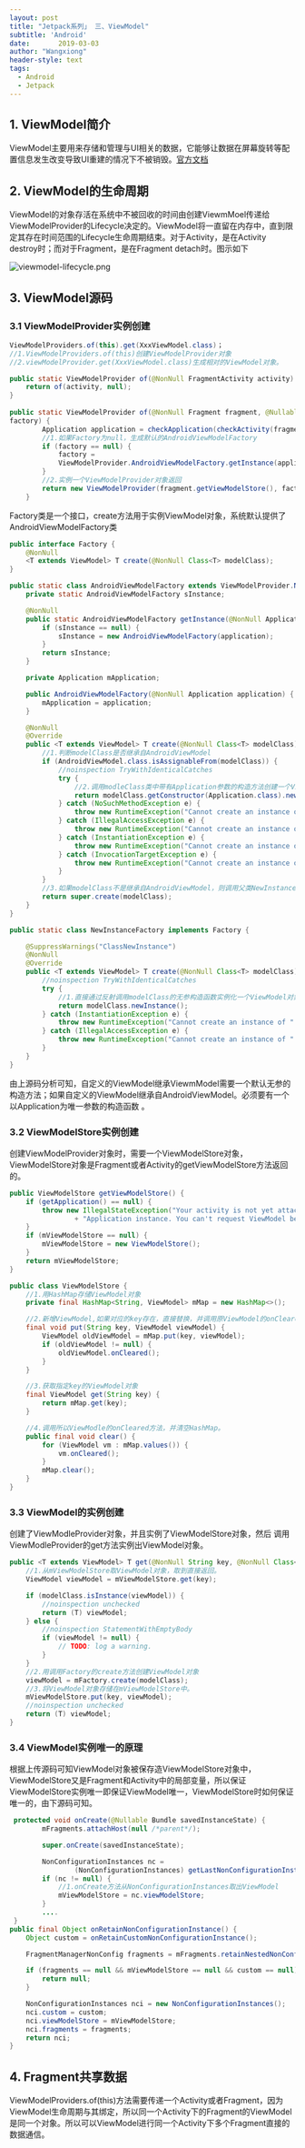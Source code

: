```yaml
---
layout: post
title: "Jetpack系列」 三、ViewModel"
subtitle: 'Android'
date:       2019-03-03
author: "Wangxiong"
header-style: text
tags:
  - Android
  - Jetpack
---
```

## 1. ViewModel简介

ViewModel主要用来存储和管理与UI相关的数据，它能够让数据在屏幕旋转等配置信息发生改变导致UI重建的情况下不被销毁。[官方文档](https://developer.android.google.cn/topic/libraries/architecture/viewmodel)

## 2. ViewModel的生命周期

ViewModel的对象存活在系统中不被回收的时间由创建ViewmMoel传递给ViewModelProvider的Lifecycle决定的。ViewModel将一直留在内存中，直到限定其存在时间范围的Lifecycle生命周期结束。对于Activity，是在Activity destroy时；而对于Fragment，是在Fragment detach时。图示如下

![viewmodel-lifecycle.png](https://upload-images.jianshu.io/upload_images/10547376-aa1b5cc4fb340be5.png?imageMogr2/auto-orient/strip%7CimageView2/2/w/1240)

## 3. ViewModel源码

### 3.1 ViewModelProvider实例创建

```java
ViewModelProviders.of(this).get(XxxViewModel.class)；
//1.ViewModelProviders.of(this)创建ViewModelProvider对象
//2.viewModelProvider.get(XxxViewModel.class)生成相对的ViewModel对象。
```

```java
public static ViewModelProvider of(@NonNull FragmentActivity activity) {
    return of(activity, null);
}
    
public static ViewModelProvider of(@NonNull Fragment fragment, @Nullable Factory 
factory) {
        Application application = checkApplication(checkActivity(fragment));
        //1.如果Factory为null，生成默认的AndroidViewModelFactory
        if (factory == null) {
            factory = 
            ViewModelProvider.AndroidViewModelFactory.getInstance(application);
        }
        //2.实例一个ViewModelProvider对象返回
        return new ViewModelProvider(fragment.getViewModelStore(), factory);
    }
```

Factory类是一个接口，create方法用于实例ViewModel对象，系统默认提供了AndroidViewModelFactory类 

```java
public interface Factory {
    @NonNull
    <T extends ViewModel> T create(@NonNull Class<T> modelClass);
}
```

```java
public static class AndroidViewModelFactory extends ViewModelProvider.NewInstanceFactory {
    private static AndroidViewModelFactory sInstance;

    @NonNull
    public static AndroidViewModelFactory getInstance(@NonNull Application application) {
        if (sInstance == null) {
            sInstance = new AndroidViewModelFactory(application);
        }
        return sInstance;
    }

    private Application mApplication;

    public AndroidViewModelFactory(@NonNull Application application) {
        mApplication = application;
    }

    @NonNull
    @Override
    public <T extends ViewModel> T create(@NonNull Class<T> modelClass) {
        //1.判断modelClass是否继承自AndroidViewModel
        if (AndroidViewModel.class.isAssignableFrom(modelClass)) {
            //noinspection TryWithIdenticalCatches
            try {
                //2.调用modleClass类中带有Application参数的构造方法创建一个ViewModel返回。
                return modelClass.getConstructor(Application.class).newInstance(mApplication);
            } catch (NoSuchMethodException e) {
                throw new RuntimeException("Cannot create an instance of " + modelClass, e);
            } catch (IllegalAccessException e) {
                throw new RuntimeException("Cannot create an instance of " + modelClass, e);
            } catch (InstantiationException e) {
                throw new RuntimeException("Cannot create an instance of " + modelClass, e);
            } catch (InvocationTargetException e) {
                throw new RuntimeException("Cannot create an instance of " + modelClass, e);
            }
        }
        //3.如果modelClass不是继承自AndroidViewModel，则调用父类NewInstanceFactory的create方法实例ViweModel对象。
        return super.create(modelClass);
    }
}
```

```java
public static class NewInstanceFactory implements Factory {

    @SuppressWarnings("ClassNewInstance")
    @NonNull
    @Override
    public <T extends ViewModel> T create(@NonNull Class<T> modelClass) {
        //noinspection TryWithIdenticalCatches
        try {
            //1.直接通过反射调用modelClass的无参构造函数实例化一个ViewModel对象返回。
            return modelClass.newInstance();
        } catch (InstantiationException e) {
            throw new RuntimeException("Cannot create an instance of " + modelClass, e);
        } catch (IllegalAccessException e) {
            throw new RuntimeException("Cannot create an instance of " + modelClass, e);
        }
    }
}
```

由上源码分析可知，自定义的ViewModel继承ViewmModel需要一个默认无参的构造方法；如果自定义的ViewModel继承自AndroidViewModel。必须要有一个以Application为唯一参数的构造函数 。

### 3.2 ViewModelStore实例创建

创建ViewModelProvider对象时，需要一个ViewModelStore对象，ViewModelStore对象是Fragment或者Activity的getViewModelStore方法返回的。

```java
public ViewModelStore getViewModelStore() {
    if (getApplication() == null) {
        throw new IllegalStateException("Your activity is not yet attached to the "
                + "Application instance. You can't request ViewModel before onCreate call.");
    }
    if (mViewModelStore == null) {
        mViewModelStore = new ViewModelStore();
    }
    return mViewModelStore;
}
```

```java
public class ViewModelStore {
    //1.用HashMap存储ViewModel对象
    private final HashMap<String, ViewModel> mMap = new HashMap<>();

    //2.新增ViewModel,如果对应的key存在，直接替换，并调用原ViewModel的onCleared方法。
    final void put(String key, ViewModel viewModel) {
        ViewModel oldViewModel = mMap.put(key, viewModel);
        if (oldViewModel != null) {
            oldViewModel.onCleared();
        }
    }

    //3.获取指定key的ViewModel对象
    final ViewModel get(String key) {
        return mMap.get(key);
    }

    //4.调用所以ViewModle的onCleared方法，并清空HashMap。
    public final void clear() {
        for (ViewModel vm : mMap.values()) {
            vm.onCleared();
        }
        mMap.clear();
    }
}
```

### 3.3 ViewModel的实例创建

创建了ViewModleProvider对象，并且实例了ViewModelStore对象，然后 调用ViewModleProvider的get方法实例出ViewModel对象。

```java
public <T extends ViewModel> T get(@NonNull String key, @NonNull Class<T> modelClass) {
    //1.从mViewModelStore取ViewModel对象，取到直接返回。
    ViewModel viewModel = mViewModelStore.get(key);

    if (modelClass.isInstance(viewModel)) {
        //noinspection unchecked
        return (T) viewModel;
    } else {
        //noinspection StatementWithEmptyBody
        if (viewModel != null) {
            // TODO: log a warning.
        }
    }
    //2.用调用Factory的create方法创建ViewModel对象
    viewModel = mFactory.create(modelClass);
    //3.将ViewModel对象存储在mViewModelStore中。
    mViewModelStore.put(key, viewModel);
    //noinspection unchecked
    return (T) viewModel;
}
```

### 3.4 ViewModel实例唯一的原理

根据上传源码可知ViewModel对象被保存造ViewModelStore对象中，ViewModelStore又是Fragment和Activity中的局部变量，所以保证ViewModelStore实例唯一即保证ViewModel唯一，ViewModelStore时如何保证唯一的，由下源码可知。

```java
 protected void onCreate(@Nullable Bundle savedInstanceState) {
        mFragments.attachHost(null /*parent*/);

        super.onCreate(savedInstanceState);

        NonConfigurationInstances nc =
                (NonConfigurationInstances) getLastNonConfigurationInstance();
        if (nc != null) {
            //1.onCreate方法从NonConfigurationInstances取出ViewModel
            mViewModelStore = nc.viewModelStore;
        }
     	....
 }
public final Object onRetainNonConfigurationInstance() {
    Object custom = onRetainCustomNonConfigurationInstance();

    FragmentManagerNonConfig fragments = mFragments.retainNestedNonConfig();

    if (fragments == null && mViewModelStore == null && custom == null) {
        return null;
    }

    NonConfigurationInstances nci = new NonConfigurationInstances();
    nci.custom = custom;
    nci.viewModelStore = mViewModelStore;
    nci.fragments = fragments;
    return nci;
}
```

## 4. Fragment共享数据

ViewModelProviders.of(this)方法需要传递一个Activity或者Fragment，因为ViewModel生命周期与其绑定，所以同一个Activity下的Fragment的ViewModel是同一个对象。所以可以ViewModel进行同一个Activity下多个Fragment直接的数据通信。

